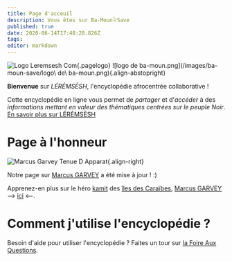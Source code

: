 ```yaml
---
title: Page d'acceuil
description: Vous êtes sur Ba-Moun𓅝Save
published: true
date: 2020-06-14T17:48:28.826Z
tags: 
editor: markdown
---
```


![Logo Leremsesh Com](/uploads/logo/logo_siteWeb.png "Logo de LEREMSESH"){.pagelogo}
![logo de ba-moun.png](/images/ba-moun-save/logo\ de\ ba-moun.png){.align-abstopright}

**Bienvenue** sur *LÉRÉMSÈSH*, l'encyclopédie afrocentrée collaborative !

Cette encyclopédie en ligne vous permet de *partager* et d'*accéder* à des *informations mettant en valeur des thématiques centrées sur le peuple Noir*.
[En savoir plus sur LÉRÉMSÈSH](/leremsesh/presentation-de-leremsesh)

# Page à l'honneur

![Marcus Garvey Tenue D Apparat](/uploads/personnalite/marcus-garvey-tenue-d-apparat.png "Marcus Garvey dans une de ses tenues d'apparat"){.align-right}

Notre page sur [Marcus GARVEY](/personnalite/homme/polymathe/caraibes/midi/colonie/xamayca/marcus-gavey) a été mise à jour ! :)

Apprenez-en plus sur le héro [kamit](/terminologie/mdw-ntr/kamit) des [îles des Caraïbes](/geographie/ile/caraibes/iles-de-la-caraibe), [Marcus GARVEY](/personnalite/homme/polymathe/caraibes/midi/colonie/xamayca/marcus-gavey) --> [ici](/personnalite/homme/polymathe/caraibes/midi/colonie/xamayca/marcus-gavey) <--.

# Comment j'utilise l'encyclopédie ?
Besoin d'aide pour utiliser l'encyclopédie ? Faites un tour sur [la Foire Aux Questions](/leremsesh/faq).
